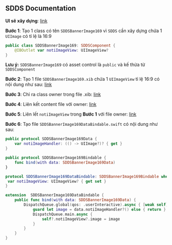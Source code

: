 ## SDDS Documentation

**UI sẽ xây dựng**: [link](https://github.com/cuong1112035/SD-IOS-document/blob/master/assets/Screen%20Shot%202019-05-20%20at%2015.20.59.png)

**Bước 1**: 
Tạo 1 class có tên `SDDSBannerImage169` vì `SDDS` cần xây dựng chứa 1 `UIImage` có tỉ lệ là 16:9
```swift
public class SDDSBannerImage169: SDDSComponent {
	@IBOutlet var notiImageView: UIImageView?
}
```
**Lưu ý:** `SDDSBannerImage169` có asset control là `public`  và kế thừa từ `SDDSComponent`

**Bước 2**:
Tạo 1 file `SDDSBannerImage169.xib` chứa 1 `UIImageView` tỉ lệ 16:9 có nội dung như sau: [link](https://github.com/cuong1112035/SD-IOS-document/blob/master/assets/Screen%20Shot%202019-05-20%20at%2015.20.59.png)

**Bước 3**:
Chỉ ra class owner trong file .xib: [link](https://github.com/cuong1112035/SD-IOS-document/blob/master/assets/Screen%20Shot%202019-05-20%20at%2015.37.01.png)

**Bước 4**:
Liên kết content file với owner: [link](https://github.com/cuong1112035/SD-IOS-document/blob/master/assets/Screen%20Shot%202019-05-20%20at%2015.47.44.png)

**Bước 5**:
Liên lết `notiImageView` trong **Bước 1** với file owner: [link](https://github.com/cuong1112035/SD-IOS-document/blob/master/assets/Screen%20Shot%202019-05-20%20at%2016.25.17.png)

**Bước 6**: 
Tạo file `SDDSBannerImage169DataBindable.swift` có nội dung như sau:
```swift
public protocol SDDSBannerImage169Data {
	var notiImageHandler: (() -> UIImage?)? { get }
}

public protocol SDDSBannerImage169Bindable {
	func bind(with data: SDDSBannerImage169Data)
}

protocol SDDSBannerImage169DataBindable: SDDSBannerImage169Bindable where Self: UIView {
 var notiImageView: UIImageView? { get set }
}

extension  SDDSBannerImage169DataBindable {
	public func bind(with data: SDDSBannerImage169Data) {
		DispatchQueue.global(qos: .userInteractive).async { [weak self] in
			guard let image = data.notiImageHandler?() else { return }
			DispatchQueue.main.async {
				self?.notiImageView?.image = image
			}
		}
	}
}
```

<!--stackedit_data:
eyJoaXN0b3J5IjpbLTQwMTU5OTc2NSwtMzY5OTY4MjQ5LDEyNz
Q1MzI3ODgsLTc1MDg4MjAyOCwxMzI2MDM0Mjc2LC0xMDI5MDQz
NTU2LC02ODg5MzkxNTEsMTkxNzMyNjg3OSwtMTQ0NDE5NjIxNC
wtMjA4ODc0NjYxMl19
-->